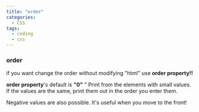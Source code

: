 ```yaml
---
title: "order"
categories:
  - CSS
tags:
  - coding
  - css
---
```


### order

if you want change the order without modifying "html" use **order property!!**

**order property**'s default is **"0"**
"
Print from the elements with small values.
If the values are the same, print them out in the order you enter them.

Negative values are also possible.
It's useful when you move to the front!
